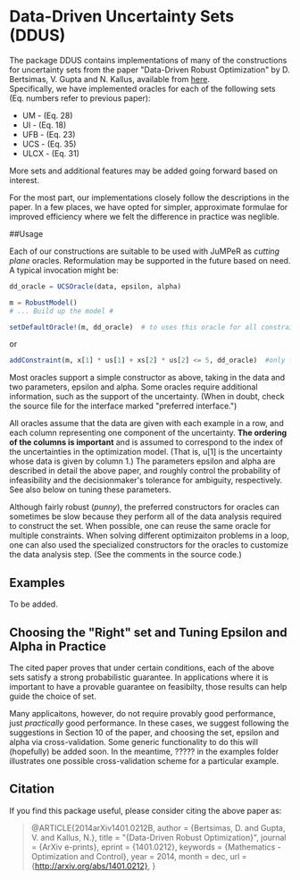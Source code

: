 Data-Driven Uncertainty Sets (DDUS)
==========

The package DDUS contains implementations of many of the constructions for uncertainty sets from the paper "Data-Driven Robust Optimization" by D. Bertsimas, V. Gupta and N. Kallus, available from [here](http://arxiv.org/abs/1401.0212).   
Specifically, we have implemented oracles for each of the following sets (Eq. numbers refer to previous paper):
- UM - (Eq. 28) 
- UI - (Eq. 18) 
- UFB - (Eq. 23)
- UCS - (Eq. 35)
- ULCX - (Eq. 31)

More sets and additional features may be added going forward based on interest.  

For the most part, our implementations closely follow the descriptions in the paper.  In a few places, we have opted for simpler, approximate formulae for improved efficiency where we felt the difference in practice was neglible.   

##Usage

Each of our constructions are suitable to be used with JuMPeR as *cutting plane* oracles.  Reformulation may be supported in the future based on need.  A typical invocation might be:

```julia
dd_oracle = UCSOracle(data, epsilon, alpha)

m = RobustModel()
# ... Build up the model #

setDefaultOracle!(m, dd_oracle)  # to uses this oracle for all constraints
```

or 
``` julia
addConstraint(m, x[1] * us[1] + xs[2] * us[2] <= 5, dd_oracle)  #only for this one constraint
```

Most oracles support a simple constructor as above, taking in the data and two parameters, epsilon and alpha.  Some oracles require additional information, such as the support of the uncertainty. (When in doubt, check the source file for the interface marked "preferred interface.")  

All oracles assume that the data are given with each example in a row, and each column representing one component of the uncertainty.  **The ordering of the columns is important** and is assumed to correspond to the index of the uncertainties in the optimization model.  (That is, u[1] is the uncertainty whose data is given by column 1.)  The parameters epsilon and alpha are described in detail the above paper, and roughly control the probability of infeasibility and the decisionmaker's tolerance for ambiguity, respectively.  See also below on tuning these parameters.

Although fairly robust (*punny*), the preferred constructors for oracles can sometimes be slow because they perform all of the data analysis required to construct the set.  When possible, one can reuse the same oracle for multiple constraints.  When solving different optimizaiton problems in a loop, one can also used the specialized constructors for the oracles to customize the data analysis step.  (See the comments in the source code.)

## Examples
To be added.

## Choosing the "Right" set and Tuning Epsilon and Alpha in Practice
The cited paper proves that under certain conditions, each of the above sets satisfy a strong probabilistic guarantee.  In applications where it is important to have a provable guarantee on feasibilty, those results can help guide the choice of set. 

Many applicaitons, however, do not require provably good performance, just *practically* good performance.  In these cases, we suggest following the suggestions in Section 10 of the paper, and choosing the set, epsilon and alpha via cross-validation.  Some generic functionality to do this will (hopefully) be added soon.  In the meantime, ????? in the examples folder illustrates one possible cross-validation scheme for a particular example.  

## Citation
If you find this package useful, please consider citing the above paper as:

> @ARTICLE{2014arXiv1401.0212B,
   author = {Bertsimas, D. and Gupta, V. and Kallus, N.},
    title = "{Data-Driven Robust Optimization}",
    journal = {ArXiv e-prints},
   eprint = {1401.0212},
   keywords = {Mathematics - Optimization and Control},
   year = 2014,
  month = dec,
  url = {http://arxiv.org/abs/1401.0212},
}




